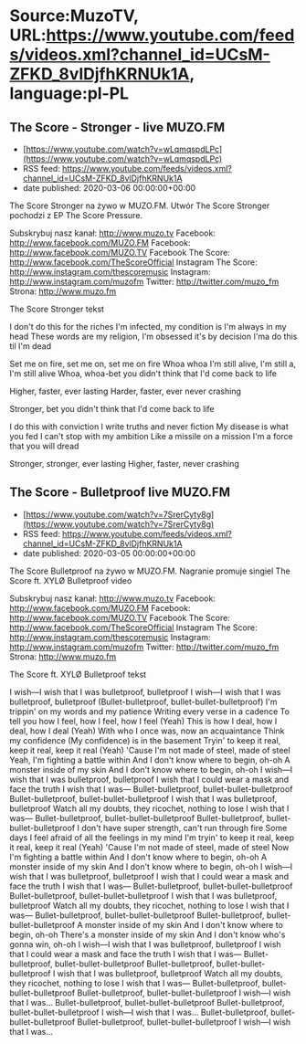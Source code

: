 # Source:MuzoTV, URL:https://www.youtube.com/feeds/videos.xml?channel_id=UCsM-ZFKD_8vlDjfhKRNUk1A, language:pl-PL

## The Score - Stronger - live MUZO.FM
 - [https://www.youtube.com/watch?v=wLqmqspdLPc](https://www.youtube.com/watch?v=wLqmqspdLPc)
 - RSS feed: https://www.youtube.com/feeds/videos.xml?channel_id=UCsM-ZFKD_8vlDjfhKRNUk1A
 - date published: 2020-03-06 00:00:00+00:00

The Score Stronger na żywo w MUZO.FM. Utwór The Score Stronger pochodzi z EP The Score Pressure.


Subskrybuj nasz kanał: http://www.muzo.tv
Facebook: http://www.facebook.com/MUZO.FM
Facebook: http://www.facebook.com/MUZO.TV
Facebook The Score: http://www.facebook.com/TheScoreOfficial
Instagram The Score: http://www.instagram.com/thescoremusic
Instagram: http://www.instagram.com/muzofm
Twitter: http://twitter.com/muzo_fm
Strona: http://www.muzo.fm


The Score Stronger tekst

I don't do this for the riches
I'm infected, my condition is I'm always in my head
These words are my religion,
I'm obsessed it's by decision
I'ma do this til I'm dead

Set me on fire, set me on, set me on fire
Whoa whoa
I'm still alive, I'm still a, I'm still alive
Whoa, whoa-bet you didn't think that I'd come back to life

Higher, faster, ever lasting
Harder, faster, ever never crashing

Stronger, bet you didn't think that I'd come back to life

I do this with conviction
I write truths and never fiction
My disease is what you fed
I can't stop with my ambition
Like a missile on a mission
I'm a force that you will dread

Stronger, stronger, ever lasting
Higher, faster, never crashing

## The Score - Bulletproof live MUZO.FM
 - [https://www.youtube.com/watch?v=7SrerCyty8g](https://www.youtube.com/watch?v=7SrerCyty8g)
 - RSS feed: https://www.youtube.com/feeds/videos.xml?channel_id=UCsM-ZFKD_8vlDjfhKRNUk1A
 - date published: 2020-03-05 00:00:00+00:00

The Score Bulletproof na żywo w MUZO.FM. Nagranie promuje singiel The Score ft. XYLØ Bulletproof video


Subskrybuj nasz kanał: http://www.muzo.tv
Facebook: http://www.facebook.com/MUZO.FM
Facebook: http://www.facebook.com/MUZO.TV
Facebook The Score: http://www.facebook.com/TheScoreOfficial
Instagram The Score: http://www.instagram.com/thescoremusic
Instagram: http://www.instagram.com/muzofm
Twitter: http://twitter.com/muzo_fm
Strona: http://www.muzo.fm


The Score ft. XYLØ Bulletproof tekst

I wish—I wish that I was bulletproof, bulletproof
I wish—I wish that I was bulletproof, bulletproof
(Bullet-bulletproof, bullet-bullet-bulletproof)
I'm trippin' on my words and my patience
Writing every verse in a cadence
To tell you how I feel, how I feel, how I feel (Yeah)
This is how I deal, how I deal, how I deal (Yeah)
With who I once was, now an acquaintance
Think my confidence (My confidence) is in the basement
Tryin' to keep it real, keep it real, keep it real (Yeah)
'Cause I'm not made of steel, made of steel
Yeah, I'm fighting a battle within
And I don't know where to begin, oh-oh
A monster inside of my skin
And I don't know where to begin, oh-oh
I wish—I wish that I was bulletproof, bulletproof
I wish that I could wear a mask and face the truth
I wish that I was—
Bullet-bulletproof, bullet-bullet-bulletproof
Bullet-bulletproof, bullet-bullet-bulletproof
I wish that I was bulletproof, bulletproof
Watch all my doubts, they ricochet, nothing to lose
I wish that I was—
Bullet-bulletproof, bullet-bullet-bulletproof
Bullet-bulletproof, bullet-bullet-bulletproof
I don't have super strength, can't run through fire
Some days I feel afraid of all the feelings in my mind
I'm tryin' to keep it real, keep it real, keep it real (Yeah)
'Cause I'm not made of steel, made of steel
Now I'm fighting a battle within
And I don't know where to begin, oh-oh
A monster inside of my skin
And I don't know where to begin, oh-oh
I wish—I wish that I was bulletproof, bulletproof
I wish that I could wear a mask and face the truth
I wish that I was—
Bullet-bulletproof, bullet-bullet-bulletproof
Bullet-bulletproof, bullet-bullet-bulletproof
I wish that I was bulletproof, bulletproof
Watch all my doubts, they ricochet, nothing to lose
I wish that I was—
Bullet-bulletproof, bullet-bullet-bulletproof
Bullet-bulletproof, bullet-bullet-bulletproof
A monster inside of my skin
And I don't know where to begin, oh-oh
There's a monster inside of my skin
And I don't know who's gonna win, oh-oh
I wish—I wish that I was bulletproof, bulletproof
I wish that I could wear a mask and face the truth
I wish that I was—
Bullet-bulletproof, bullet-bullet-bulletproof
Bullet-bulletproof, bullet-bullet-bulletproof
I wish that I was bulletproof, bulletproof
Watch all my doubts, they ricochet, nothing to lose
I wish that I was—
Bullet-bulletproof, bullet-bullet-bulletproof
Bullet-bulletproof, bullet-bullet-bulletproof
I wish—I wish that I was...
Bullet-bulletproof, bullet-bullet-bulletproof
Bullet-bulletproof, bullet-bullet-bulletproof
I wish—I wish that I was...
Bullet-bulletproof, bullet-bullet-bulletproof
Bullet-bulletproof, bullet-bullet-bulletproof
I wish—I wish that I was...

